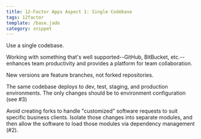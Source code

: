 ```yaml
---
title: 12-Factor Apps Aspect 1: Single Codebase
tags: 12factor
template: /base.jade
category: snippet
---
```


Use a single codebase.

Working with something that's well supported--GitHub, BitBucket, etc.--enhances team productivity and provides a platform for team collaboration.

New versions are feature branches, not forked repositories.

The same codebase deploys to dev, test, staging, and production environments. The only changes should be to environment configuration (see #3)

Avoid creating forks to handle "customized" software requests to suit specific business clients. Isolate those changes into separate modules, and then allow the software to load those modules via dependency management (#2).

